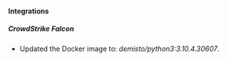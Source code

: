 #### Integrations
##### CrowdStrike Falcon
- Updated the Docker image to: *demisto/python3:3.10.4.30607*.

